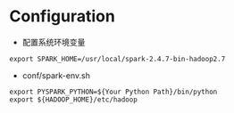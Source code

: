# Configuration

* 配置系统环境变量

```shell
export SPARK_HOME=/usr/local/spark-2.4.7-bin-hadoop2.7
```

* conf/spark-env.sh

```shell
export PYSPARK_PYTHON=${Your Python Path}/bin/python
export ${HADOOP_HOME}/etc/hadoop
```

